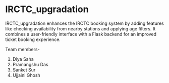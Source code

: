 # IRCTC_upgradation
IRCTC_upgradation enhances the IRCTC booking system by adding features like checking availability from nearby stations and applying age filters. It combines a user-friendly interface with a Flask backend for an improved ticket booking experience.

Team members-
1. Diya Saha
2. Pramangshu Das
3. Sanket Sur
4. Ujjaini Ghosh
